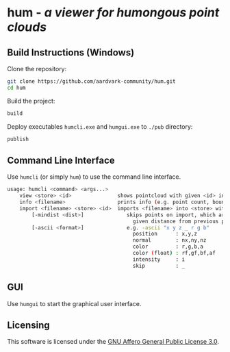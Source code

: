 # hum - *a viewer for **hum**ongous point clouds*

## Build Instructions (Windows)

Clone the repository:
```sh
git clone https://github.com/aardvark-community/hum.git
cd hum
```

Build the project:
```sh
build
```

Deploy executables `humcli.exe` and `humgui.exe` to `./pub` directory:
```sh
publish
```

## Command Line Interface

Use `humcli` (or simply `hum`) to use the command line interface.

```sh
usage: humcli <command> <args...>
    view <store> <id>               shows pointcloud with given <id> in given <store>
    info <filename>                 prints info (e.g. point count, bounding box, ...)
    import <filename> <store> <id>  imports <filename> into <store> with <id>
        [-mindist <dist>]              skips points on import, which are less than
                                         given distance from previous point, e.g. -mindist 0.001
        [-ascii <format>]              e.g. -ascii "x y z _ r g b"
                                         position      : x,y,z
                                         normal        : nx,ny,nz
                                         color         : r,g,b,a
                                         color (float) : rf,gf,bf,af
                                         intensity     : i
                                         skip          : _
```

## GUI

Use `humgui` to start the graphical user interface.

## Licensing

This software is licensed under the [GNU Affero General Public License 3.0](https://www.gnu.org/licenses/agpl-3.0.en.html).
